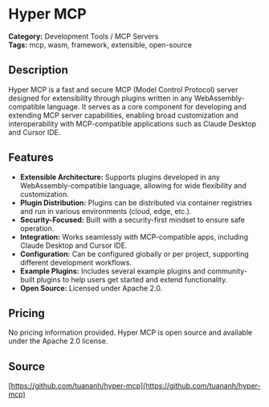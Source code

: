 # Hyper MCP

**Category:** Development Tools / MCP Servers  
**Tags:** mcp, wasm, framework, extensible, open-source

## Description
Hyper MCP is a fast and secure MCP (Model Control Protocol) server designed for extensibility through plugins written in any WebAssembly-compatible language. It serves as a core component for developing and extending MCP server capabilities, enabling broad customization and interoperability with MCP-compatible applications such as Claude Desktop and Cursor IDE.

## Features
- **Extensible Architecture:** Supports plugins developed in any WebAssembly-compatible language, allowing for wide flexibility and customization.
- **Plugin Distribution:** Plugins can be distributed via container registries and run in various environments (cloud, edge, etc.).
- **Security-Focused:** Built with a security-first mindset to ensure safe operation.
- **Integration:** Works seamlessly with MCP-compatible apps, including Claude Desktop and Cursor IDE.
- **Configuration:** Can be configured globally or per project, supporting different development workflows.
- **Example Plugins:** Includes several example plugins and community-built plugins to help users get started and extend functionality.
- **Open Source:** Licensed under Apache 2.0.

## Pricing
No pricing information provided. Hyper MCP is open source and available under the Apache 2.0 license.

## Source
[https://github.com/tuananh/hyper-mcp](https://github.com/tuananh/hyper-mcp)
